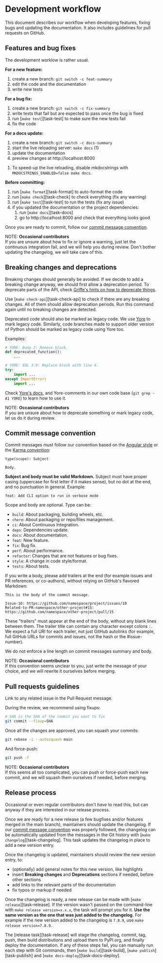 # Development workflow

This document describes our workflow when developing features, fixing bugs and updating the documentation. It also includes guidelines for pull requests on GitHub.

## Features and bug fixes

The development worklow is rather usual.

**For a new feature:**

1. create a new branch: `git switch -c feat-summary`
2. edit the code and the documentation
3. write new tests

**For a bug fix:**

1. create a new branch: `git switch -c fix-summary`
2. write tests that fail but are expected to pass once the bug is fixed
3. run [`make test`][task-test] to make sure the new tests fail
4. fix the code

**For a docs update:**

<div class="annotate" markdown>

1. create a new branch: `git switch -c docs-summary`
2. start the live reloading server: `make docs` (1)
3. update the documentation
4. preview changes at http://localhost:8000

</div>

1. To speed-up the live reloading, disable mkdocstrings with `MKDOCSTRINGS_ENABLED=false make docs`.

**Before committing:**

1. run [`make format`][task-format] to auto-format the code
2. run [`make check`][task-check] to check everything (fix any warning)
3. run [`make test`][task-test] to run the tests (fix any issue)
4. if you updated the documentation or the project dependencies:
    1. run [`make docs`][task-docs]
    2. go to http://localhost:8000 and check that everything looks good

Once you are ready to commit, follow our [commit message convention](#commit-message-convention).

NOTE: **Occasional contributors**  
If you are unsure about how to fix or ignore a warning, just let the continuous integration fail, and we will help you during review. Don't bother updating the changelog, we will take care of this.

## Breaking changes and deprecations

Breaking changes should generally be avoided. If we decide to add a breaking change anyway, we should first allow a deprecation period. To deprecate parts of the API, check [Griffe's hints on how to deprecate things](../users/checking.md).

Use [`make check-api`][task-check-api] to check if there are any breaking changes. All of them should allow deprecation periods. Run this command again until no breaking changes are detected.

Deprecated code should also be marked as legacy code. We use [Yore](https://pawamoy.github.io/yore/) to mark legacy code. Similarly, code branches made to support older version of Python should be marked as legacy code using Yore too.

Examples:

```python title="Remove function when we bump to 2.0"
# YORE: Bump 2: Remove block.
def deprecated_function():
    ...
```

```python title="Simplify imports when Python 3.9 is EOL"
# YORE: EOL 3.9: Replace block with line 4.
try:
    import ...
except ImportError:
    import ...
```

Check [Yore's docs](https://pawamoy.github.io/yore/), and Yore-comments in our own code base (`git grep -A1 YORE`) to learn how to use it.

NOTE: **Occasional contributors**  
If you are unsure about how to deprecate something or mark legacy code, let us do it during review.

## Commit message convention

Commit messages must follow our convention based on the [Angular style](https://gist.github.com/stephenparish/9941e89d80e2bc58a153#format-of-the-commit-message) or the [Karma convention](https://karma-runner.github.io/4.0/dev/git-commit-msg.html):

```
type(scope): Subject

Body.
```

**Subject and body must be valid Markdown.** Subject must have proper casing (uppercase for first letter if it makes sense), but no dot at the end, and no punctuation in general. Example:

```
feat: Add CLI option to run in verbose mode
```

Scope and body are optional. Type can be:

- `build`: About packaging, building wheels, etc.
- `chore`: About packaging or repo/files management.
- `ci`: About Continuous Integration.
- `deps`: Dependencies update.
- `docs`: About documentation.
- `feat`: New feature.
- `fix`: Bug fix.
- `perf`: About performance.
- `refactor`: Changes that are not features or bug fixes.
- `style`: A change in code style/format.
- `tests`: About tests.

If you write a body, please add trailers at the end (for example issues and PR references, or co-authors), without relying on GitHub's flavored Markdown:

```
This is the body of the commit message.

Issue-10: https://github.com/namespace/project/issues/10
Related-to-PR-namespace/other-project#15: https://github.com/namespace/other-project/pull/15
```

These "trailers" must appear at the end of the body, without any blank lines between them. The trailer title can contain any character except colons `:`. We expect a full URI for each trailer, not just GitHub autolinks (for example, full GitHub URLs for commits and issues, not the hash or the #issue-number).

We do not enforce a line length on commit messages summary and body.

NOTE: **Occasional contributors**  
If this convention seems unclear to you, just write the message of your choice, and we will rewrite it ourselves before merging.

## Pull requests guidelines

Link to any related issue in the Pull Request message.

During the review, we recommend using fixups:

```bash
# SHA is the SHA of the commit you want to fix
git commit --fixup=SHA
```

Once all the changes are approved, you can squash your commits:

```bash
git rebase -i --autosquash main
```

And force-push:

```bash
git push -f
```

NOTE: **Occasional contributors**  
If this seems all too complicated, you can push or force-push each new commit, and we will squash them ourselves if needed, before merging.

## Release process

Occasional or even regular contributors don't *have* to read this, but can anyway if they are interested in our release process.

Once we are ready for a new release (a few bugfixes and/or features merged in the main branch), maintainers should update the changelog. If our [commit message convention](workflow.md#commit-message-convention) was properly followed, the changelog can be automatically updated from the messages in the Git history with [`make changelog`][task-changelog]. This task updates the changelog in place to add a new version entry.

Once the changelog is updated, maintainers should review the new version entry, to:

- (optionally) add general notes for this new version, like highlights
- insert **Breaking changes** and **Deprecations** sections if needed, before other sections
- add links to the relevant parts of the documentation
- fix typos or markup if needed

Once the changelog is ready, a new release can be made with [`make release`][task-release]. If the version wasn't passed on the command-line with `make release version=x.x.x`, the task will prompt you for it. **Use the same version as the one that was just added to the changelog.** For example if the new version added to the changelog is `7.8.9`, use `make release version=7.8.9`.

The [release task][task-release] will stage the changelog, commit, tag, push, then build distributions and upload them to PyPI.org, and finally deploy the documentation. If any of these steps fail, you can manually run each step with Git commands, then [`make build`][task-build], [`make publish`][task-publish] and [`make docs-deploy`][task-docs-deploy].
